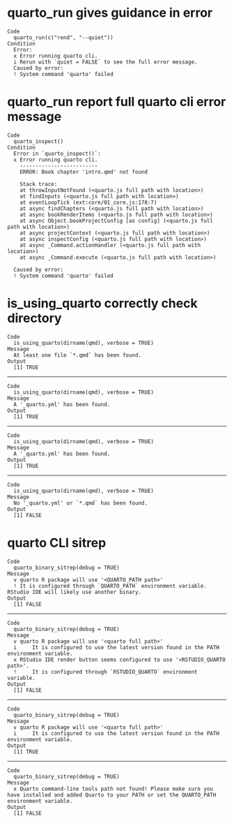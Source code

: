 # quarto_run gives guidance in error

    Code
      quarto_run(c("rend", "--quiet"))
    Condition
      Error:
      x Error running quarto cli.
      i Rerun with `quiet = FALSE` to see the full error message.
      Caused by error:
      ! System command 'quarto' failed

# quarto_run report full quarto cli error message

    Code
      quarto_inspect()
    Condition
      Error in `quarto_inspect()`:
      x Error running quarto cli.
        -------------------------
        ERROR: Book chapter 'intro.qmd' not found
        
        Stack trace:
        at throwInputNotFound (<quarto.js full path with location>)
        at findInputs (<quarto.js full path with location>)
        at eventLoopTick (ext:core/01_core.js:178:7)
        at async findChapters (<quarto.js full path with location>)
        at async bookRenderItems (<quarto.js full path with location>)
        at async Object.bookProjectConfig [as config] (<quarto.js full path with location>)
        at async projectContext (<quarto.js full path with location>)
        at async inspectConfig (<quarto.js full path with location>)
        at async _Command.actionHandler (<quarto.js full path with location>)
        at async _Command.execute (<quarto.js full path with location>)
        
      Caused by error:
      ! System command 'quarto' failed

# is_using_quarto correctly check directory

    Code
      is_using_quarto(dirname(qmd), verbose = TRUE)
    Message
      At least one file `*.qmd` has been found.
    Output
      [1] TRUE

---

    Code
      is_using_quarto(dirname(qmd), verbose = TRUE)
    Message
      A '_quarto.yml' has been found.
    Output
      [1] TRUE

---

    Code
      is_using_quarto(dirname(qmd), verbose = TRUE)
    Message
      A '_quarto.yml' has been found.
    Output
      [1] TRUE

---

    Code
      is_using_quarto(dirname(qmd), verbose = TRUE)
    Message
      No '_quarto.yml' or `*.qmd` has been found.
    Output
      [1] FALSE

# quarto CLI sitrep

    Code
      quarto_binary_sitrep(debug = TRUE)
    Message
      v quarto R package will use '<QUARTO_PATH path>'
      ! It is configured through `QUARTO_PATH` environment variable. RStudio IDE will likely use another binary.
    Output
      [1] FALSE

---

    Code
      quarto_binary_sitrep(debug = TRUE)
    Message
      v quarto R package will use '<quarto full path>'
      i     It is configured to use the latest version found in the PATH environment variable.
      x RStudio IDE render button seems configured to use '<RSTUDIO_QUARTO path>'.
      !     It is configured through `RSTUDIO_QUARTO` environment variable.
    Output
      [1] FALSE

---

    Code
      quarto_binary_sitrep(debug = TRUE)
    Message
      v quarto R package will use '<quarto full path>'
      i     It is configured to use the latest version found in the PATH environment variable.
    Output
      [1] TRUE

---

    Code
      quarto_binary_sitrep(debug = TRUE)
    Message
      x Quarto command-line tools path not found! Please make sure you have installed and added Quarto to your PATH or set the QUARTO_PATH environment variable.
    Output
      [1] FALSE

